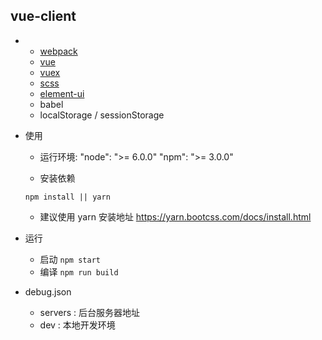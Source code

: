 ## vue-client

-
     - [webpack](http://webpack.github.io/)
     - [vue](https://cn.vuejs.org/v2/guide/index.html)
     - [vuex](https://vuex.vuejs.org/zh-cn/intro.html)
     - [scss](https://www.sass.hk/docs/)
     - [element-ui](http://element-cn.eleme.io/#/zh-CN/component/installation)
     - babel
     - localStorage / sessionStorage

- 使用  
  - 运行环境: "node": ">= 6.0.0" "npm": ">= 3.0.0"
    
  - 安装依赖 
  ```
  npm install || yarn
  ```
  - 建议使用 yarn  安装地址 https://yarn.bootcss.com/docs/install.html

- 运行
   - 启动 `npm start`
   - 编译 `npm run build`

- debug.json
   - servers : 后台服务器地址
   - dev : 本地开发环境
